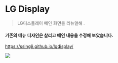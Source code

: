 # LG Display
> LG디스플레이 메인 화면을 리뉴얼해 .
#### 기존의 메뉴 디자인은 살리고 메인 내용을 수정해 보았습니다.
https://ssing9.github.io/lgdisplay/
<p><img src="http://thumbnail.egloos.net/700x0/http://pds18.egloos.com/pds/201910/15/49/e0021949_5da55f8d010ae.png"></img></p>

